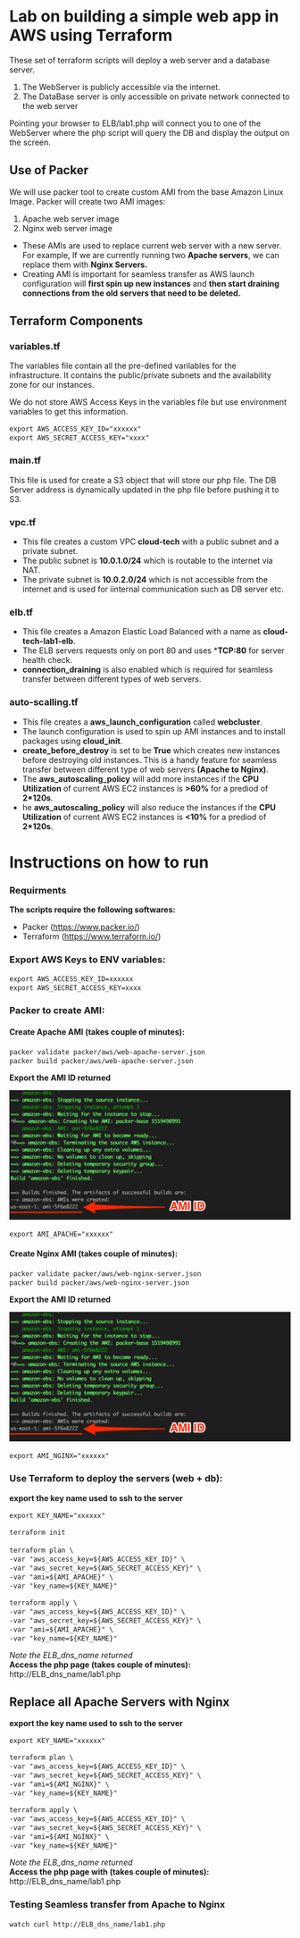 # Lab on building a simple web app in AWS using Terraform

These set of terraform scripts will deploy a web server and a database server.
1. The WebServer is publicly accessible via the internet.
2. The DataBase server is only accessible on private network connected to the web server

Pointing your browser to ELB/lab1.php will connect you to one of the WebServer where the php script will query the DB and display the output on the screen.

## Use of Packer

We will use packer tool to create custom AMI from the base Amazon Linux Image.
Packer will create two AMI images:
1. Apache web server image
2. Nginx web server image

- These AMIs are used to replace current web server with a new server.
For example, If we are currently running two **Apache servers**, we can replace them with **Nginx Servers.**  
- Creating AMI is important for seamless transfer as AWS launch configuration will **first spin up new instances** and **then start draining connections from the old servers that need to be deleted.**  

## Terraform Components

### variables.tf

The variables file contain all the pre-defined varilables for the infrastructure. It contains the public/private subnets and the availability zone for our instances. 

We do not store AWS Access Keys in the variables file but use environment variables to get this information.

```
export AWS_ACCESS_KEY_ID="xxxxxx"
export AWS_SECRET_ACCESS_KEY="xxxx"
```

### main.tf

This file is used for create a S3 object that will store our php file.
The DB Server address is dynamically updated in the php file before pushing it to S3.  

### vpc.tf

- This file creates a custom VPC **cloud-tech** with a public subnet and a private subnet. 
- The public subnet is **10.0.1.0/24** which is routable to the internet via NAT. 
- The private subnet is **10.0.2.0/24** which is not accessible from the internet and is used for iinternal communication such as DB server etc.

### elb.tf

- This file creates a Amazon Elastic Load Balanced with a name as **cloud-tech-lab1-elb**. 
- The ELB servers requests only on port 80 and uses ***TCP:80** for server health check. 
- **connection_draining** is also enabled which is required for seamless transfer between different types of web servers.  

### auto-scalling.tf

- This file creates a **aws_launch_configuration** called **webcluster**.
- The launch configuration is used to spin up AMI instances and to install packages using **cloud_init**.
- **create_before_destroy** is set to be **True** which creates new instances before destroying old instances. This is a handy feature for seamless transfer between different type of web servers **(Apache to Nginx)**.
- The **aws_autoscaling_policy** will add more instances if the **CPU Utilization** of current AWS EC2 instances is **>60%** for a prediod of **2*120s**.
- he **aws_autoscaling_policy** will also reduce the instances if the **CPU Utilization** of current AWS EC2 instances is **<10%** for a prediod of **2*120s**. 

# Instructions on how to run

### Requirments
**The scripts require the following softwares:**
- Packer (https://www.packer.io/)
- Terraform (https://www.terraform.io/)

### Export AWS Keys to ENV variables:
```
export AWS_ACCESS_KEY_ID=xxxxxx
export AWS_SECRET_ACCESS_KEY=xxxx
```
### Packer to create AMI:

#### Create Apache AMI **(takes couple of minutes):**
```
packer validate packer/aws/web-apache-server.json
packer build packer/aws/web-apache-server.json
```

**Export the AMI ID returned**  

![AMI ID](documentation/packer_ami_id.png)

```
export AMI_APACHE="xxxxxx"
```

#### Create Nginx AMI **(takes couple of minutes):**
```
packer validate packer/aws/web-nginx-server.json
packer build packer/aws/web-nginx-server.json 
```
**Export the AMI ID returned**  

![AMI ID](documentation/packer_ami_id.png)

```
export AMI_NGINX="xxxxxx"
```

### Use Terraform to deploy the servers (web + db):
**export the key name used to ssh to the server**
```
export KEY_NAME="xxxxxx"
```

```
terraform init

terraform plan \
-var "aws_access_key=${AWS_ACCESS_KEY_ID}" \
-var "aws_secret_key=${AWS_SECRET_ACCESS_KEY}" \
-var "ami=${AMI_APACHE}" \
-var "key_name=${KEY_NAME}"
```
```
terraform apply \
-var "aws_access_key=${AWS_ACCESS_KEY_ID}" \
-var "aws_secret_key=${AWS_SECRET_ACCESS_KEY}" \
-var "ami=${AMI_APACHE}" \
-var "key_name=${KEY_NAME}"
```
*Note the ELB_dns_name returned*  
**Access the php page (takes couple of minutes):**  
    http://ELB_dns_name/lab1.php

## Replace all Apache Servers with Nginx
**export the key name used to ssh to the server**
```
export KEY_NAME="xxxxxx"
```

```
terraform plan \
-var "aws_access_key=${AWS_ACCESS_KEY_ID}" \
-var "aws_secret_key=${AWS_SECRET_ACCESS_KEY}" \
-var "ami=${AMI_NGINX}" \
-var "key_name=${KEY_NAME}"
```
```
terraform apply \
-var "aws_access_key=${AWS_ACCESS_KEY_ID}" \
-var "aws_secret_key=${AWS_SECRET_ACCESS_KEY}" \
-var "ami=${AMI_NGINX}" \
-var "key_name=${KEY_NAME}"
```
*Note the ELB_dns_name returned*  
**Access the php page with (takes couple of minutes):**  
    http://ELB_dns_name/lab1.php

### Testing Seamless transfer from Apache to Nginx

```
watch curl http://ELB_dns_name/lab1.php
```
